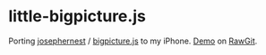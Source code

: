 # little-bigpicture.js
Porting [josephernest](https://github.com/josephernest) / [bigpicture.js](https://github.com/josephernest/bigpicture.js) to my iPhone.
[Demo](https://rawgit.com/luncheon/little-bigpicture.js/master/little-bigpicture-demo.html) on [RawGit](https://rawgit.com/).
